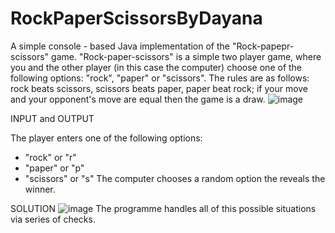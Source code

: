 # RockPaperScissorsByDayana
A simple console - based Java implementation of the "Rock-papepr-scissors" game.
"Rock-paper-scissors" is a simple two player game, where you and the other player (in this case the computer) choose one of the following options: "rock", "paper" or "scissors". The rules are as follows: rock beats scissors, scissors beats paper, paper beat rock; if your move and your opponent's move are equal then the game is a draw.
![image](https://github.com/user-attachments/assets/a9aa08f8-2660-4831-aa0b-37e0c7a4b6a2)

INPUT and OUTPUT

The player enters one of the following options:
  - "rock" or "r"
  - "paper" or "p"
  - "scissors" or "s"
The computer chooses a random option the reveals the winner.

SOLUTION
![image](https://github.com/user-attachments/assets/aa9e0403-2ef2-442c-96de-4ec78462b698)
The programme handles all of this possible situations via series of checks.

